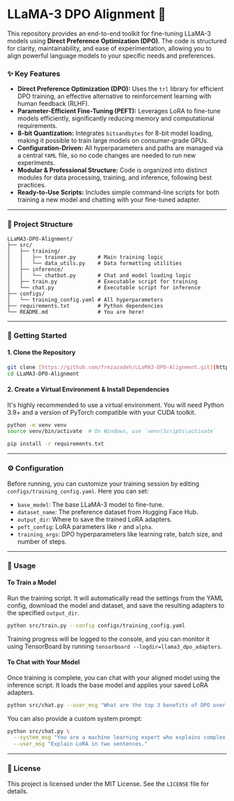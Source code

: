 # LLaMA-3 DPO Alignment 🚀

This repository provides an end-to-end toolkit for fine-tuning LLaMA-3 models using **Direct Preference Optimization (DPO)**. The code is structured for clarity, maintainability, and ease of experimentation, allowing you to align powerful language models to your specific needs and preferences.

### ✨ Key Features

-   **Direct Preference Optimization (DPO):** Uses the `trl` library for efficient DPO training, an effective alternative to reinforcement learning with human feedback (RLHF).
-   **Parameter-Efficient Fine-Tuning (PEFT):** Leverages LoRA to fine-tune models efficiently, significantly reducing memory and computational requirements.
-   **8-bit Quantization:** Integrates `bitsandbytes` for 8-bit model loading, making it possible to train large models on consumer-grade GPUs.
-   **Configuration-Driven:** All hyperparameters and paths are managed via a central `YAML` file, so no code changes are needed to run new experiments.
-   **Modular & Professional Structure:** Code is organized into distinct modules for data processing, training, and inference, following best practices.
-   **Ready-to-Use Scripts:** Includes simple command-line scripts for both training a new model and chatting with your fine-tuned adapter.

---

### 📂 Project Structure

```
LLaMA3-DPO-Alignment/
├── src/
│   ├── training/
│   │   ├── trainer.py       # Main training logic
│   │   └── data_utils.py    # Data formatting utilities
│   ├── inference/
│   │   └── chatbot.py       # Chat and model loading logic
│   ├── train.py             # Executable script for training
│   └── chat.py              # Executable script for inference
├── configs/
│   └── training_config.yaml # All hyperparameters
├── requirements.txt         # Python dependencies
└── README.md                # You are here!
```

---

### 🏁 Getting Started

#### 1. Clone the Repository

```bash
git clone [https://github.com/frezazadeh/LLaMA3-DPO-Alignment.git](https://github.com/frezazadeh/LLaMA3-DPO-Alignment.git)
cd LLaMA3-DPO-Alignment
```

#### 2. Create a Virtual Environment & Install Dependencies

It's highly recommended to use a virtual environment. You will need Python 3.9+ and a version of PyTorch compatible with your CUDA toolkit.

```bash
python -m venv venv
source venv/bin/activate  # On Windows, use `venv\Scripts\activate`

pip install -r requirements.txt
```

---

### ⚙️ Configuration

Before running, you can customize your training session by editing `configs/training_config.yaml`. Here you can set:
-   `base_model`: The base LLaMA-3 model to fine-tune.
-   `dataset_name`: The preference dataset from Hugging Face Hub.
-   `output_dir`: Where to save the trained LoRA adapters.
-   `peft_config`: LoRA parameters like `r` and `alpha`.
-   `training_args`: DPO hyperparameters like learning rate, batch size, and number of steps.

---

### 🚀 Usage

#### To Train a Model

Run the training script. It will automatically read the settings from the YAML config, download the model and dataset, and save the resulting adapters to the specified `output_dir`.

```bash
python src/train.py --config configs/training_config.yaml
```
Training progress will be logged to the console, and you can monitor it using TensorBoard by running `tensorboard --logdir=llama3_dpo_adapters`.

#### To Chat with Your Model

Once training is complete, you can chat with your aligned model using the inference script. It loads the base model and applies your saved LoRA adapters.

```bash
python src/chat.py --user_msg "What are the top 3 benefits of DPO over PPO for LLM alignment?"
```

You can also provide a custom system prompt:
```bash
python src/chat.py \
  --system_msg "You are a machine learning expert who explains complex topics simply." \
  --user_msg "Explain LoRA in two sentences."
```

---

### 📜 License

This project is licensed under the MIT License. See the `LICENSE` file for details.
